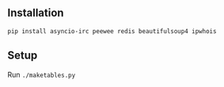 ## Installation

```
pip install asyncio-irc peewee redis beautifulsoup4 ipwhois
```

## Setup
Run ``./maketables.py``
